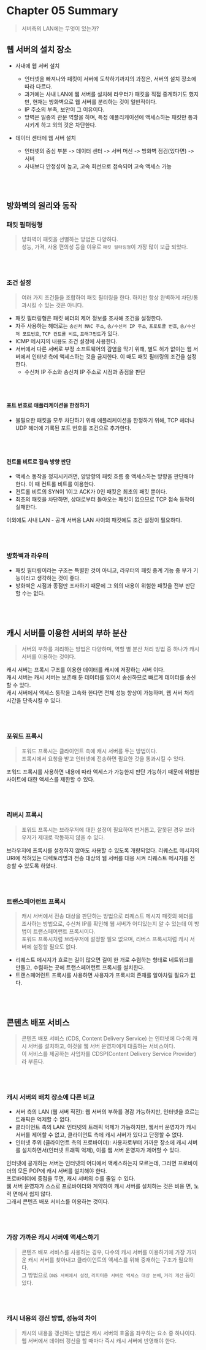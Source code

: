 # Chapter 05 Summary  
> 서버측의 LAN에는 무엇이 있는가?  

## 웹 서버의 설치 장소  
- 사내에 웹 서버 설치
  - 인터넷을 빠져나와 패킷이 서버에 도착하기까지의 과정은, 서버의 설치 장소에 따라 다르다.  
  - 과거에는 사내 LAN에 웹 서버를 설치해 라우터가 패킷을 직접 중계하기도 했지만, 현재는 방화벽으로 웹 서버를 분리하는 것이 일반적이다.  
  - IP 주소의 부족, 보안이 그 이유이다.
  - 방벽은 일종의 관문 역할을 하며, 특정 애플리케이션에 액세스하는 패킷만 통과시키게 하고 외의 것은 차단한다.  

- 데이터 센터에 웹 서버 설치
  - 인터넷의 중심 부분 -> 데이터 센터 -> 서버 머신 -> 방화벽 점검(있다면) -> 서버
  - 사내보다 안정성이 높고, 고속 회선으로 접속되어 고속 액세스 가능


<br><br>

## 방화벽의 원리와 동작  
### 패킷 필터링형
> 방화벽이 패킷을 선별하는 방법은 다양하다.  
> 성능, 가격, 사용 편의성 등을 이유로 `패킷 필터링형`이 가장 많이 보급 되었다.   

<br><br>

### 조건 설정
> 여러 가지 조건들을 조합하여 패킷 필터링을 한다. 
> 하지만 항상 완벽하게 차단/통과시킬 수 있는 것은 아니다.

- 패킷 필터링형은 패킷 헤더의 제어 정보를 조사해 조건을 설정한다.  
- 자주 사용하는 헤더로는 `송신처 MAC 주소`, `송/수신처 IP 주소`, `프로토콜 번호`, `송/수신처 포트번호`, `TCP 컨트롤 비트`, `프래그먼트`가 있다.  
- ICMP 메시지의 내용도 조건 설정에 사용한다.
- 서버에서 다른 서버로 부정 소프트웨어의 감염을 막기 위해, 별도 허가 없이는 웹 서버에서 인터넷 측에 액세스하는 것을 금지한다. 이 때도 패킷 필터링의 조건을 설정한다.
  - 수신처 IP 주소와 송신처 IP 주소로 시점과 종점을 판단

<br><br>

####  포트 번호로 애플리케이션을 한정하기
- 불필요한 패킷을 모두 차단하기 위해 애플리케이션을 한정하기 위해, TCP 헤더나 UDP 헤더에 기록된 포트 번호를 조건으로 추가한다.  

<br><br>

#### 컨트롤 비트로 접속 방향 판단
- 액세스 동작을 정지시키려면, 양방향의 패킷 흐름 중 액세스하는 방향을 판단해야 한다. 이 때 컨트롤 비트를 이용한다.
- 컨트롤 비트의 SYN이 1이고 ACK가 0인 패킷은 최초의 패킷 뿐이다.
- 최초의 패킷을 차단하면, 상대로부터 돌아오는 패킷이 없으므로 TCP 접속 동작이 실패한다.

이외에도 사내 LAN - 공개 서버용 LAN 사이의 패킷에도 조건 설정이 필요하다.


<br><br>

### 방화벽과 라우터  
- 패킷 필터링이라는 구조는 특별한 것이 아니고, 라우터의 패킷 중계 기능 중 부가 기능이라고 생각하는 것이 좋다.
- 방화벽은 시점과 종점만 조사하기 때문에 그 외의 내용이 위험한 패킷을 전부 판단할 수는 없다.

<br><br>

## 캐시 서버를 이용한 서버의 부하 분산  
> 서버의 부하를 처리하는 방법은 다양하며, 역할 별 분산 처리 방법 중 하나가 캐시 서버를 이용하는 것이다.  

캐시 서버는 프록시 구조를 이용한 데이터를 캐시에 저장하는 서버 이다.  
캐시 서버는 캐시 서버는 보존해 둔 데이터를 읽어서 송신하므로 빠르게 데이터를 송신할 수 있다.  
캐시 서버에서 액세스 동작을 고속화 한다면 전체 성능 향상이 가능하며, 웹 서버 처리 시간을 단축시킬 수 있다.  

<br><br>

### 포워드 프록시
> 포워드 프록시는 클라이언트 측에 캐시 서버를 두는 방법이다.  
> 프록시에서 요청을 받고 인터넷에 전송하면 필요한 것을 통과시킬 수 있다.

포워드 프록시를 사용하면 내용에 따라 액세스가 가능한지 판단 가능하기 때문에 위험한 사이트에 대한 액세스를 제한할 수 있다.  

<br><br>

### 리버시 프록시
> 포워드 프록시는 브라우저에 대한 설정이 필요하여 번거롭고, 잘못된 경우 브라우저가 제대로 작동하지 않을 수 있다.  

브라우저에 프록시를 설정하지 않아도 사용할 수 있도록 개량되었다.
리퀘스트 메시지의 URI에 적혀있는 디렉토리명과 전송 대상의 웹 서버를 대응 시켜 리퀘스트 메시지를 전송할 수 있도록 하였다.  

<br><br>

### 트랜스페어런트 프록시
> 캐시 서버에서 전송 대상을 판단하는 방법으로 리퀘스트 메시지 패킷의 헤더를 조사하는 방법으로, 수신처 IP를 확인해 웹 서버가 어디있는지 알 수 있는데 이 방법이 트랜스페어런트 프록시이다.  
> 포워드 프록시처럼 브라우저에 설정할 필요 없으며, 리버스 프록시처럼 캐시 서버에 설정할 필요도 없다.  

- 리퀘스트 메시지가 흐르는 길이 많으면 길이 한 개로 수렴하는 형태로 네트워크를 만들고, 수렴하는 곳에 트랜스페어런트 프록시를 설치한다.
- 트랜스페어런트 프록시를 사용하면 사용자가 프록시의 존재를 알아차릴 필요가 없다.

<br><br>

## 콘텐츠 배포 서비스  
> 콘텐츠 배포 서비스 (CDS, Content Delivery Service) 는 인터넷에 다수의 캐시 서버를 설치하고, 이것을 웹 서버 운영자에게 대출하는 서비스이다.  
> 이 서비스를 제공하는 사업자를 CDSP(Content Delivery Service Provider)라 부른다.  

<br><br>

### 캐시 서버의 배치 장소에 다른 비교
- 서버 측의 LAN (웹 서버 직전): 웹 서버의 부하를 경감 가능하지만, 인터넷을 흐르는 트래픽은 억제할 수 없다.
- 클라이언트 측의 LAN: 인터넷의 트래픽 억제가 가능하지만, 웹서버 운영자가 캐시 서버를 제어할 수 없고, 클라이언트 측에 캐시 서버가 있다고 단정할 수 없다.
- 인터넷 주위 (클라이언트 측의 프로바이더): 사용자로부터 가까운 장소에 캐시 서버를 설치하면서(인터넷 트래픽 억제), 이를 웹 서버 운영자가 제어할 수 있다.

인터넷에 공개하는 서버는 인터넷의 어디에서 액세스하는지 모르는데, 그러면 프로바이더의 모든 POP에 캐시 서버를 설치해야 한다.  
프로바이더에 중점을 두면, 캐시 서버의 수를 줄일 수 있다.    
웹 서버 운영자가 스스로 프로바이더와 계약하여 캐시 서버를 설치하는 것은 비용 면, 노력 면에서 쉽지 않다.  
그래서 콘텐츠 배포 서비스를 이용하는 것이다.  

<br><br>

### 가장 가까운 캐시 서버에 액세스하기
> 콘텐츠 배포 서비스를 사용하는 경우, 다수의 캐시 서버를 이용하기에 가장 가까운 캐시 서버를 찾아내고 클라이언트의 액세스를 위해 중재하는 구조가 필요하다.  
> 그 방법으로 `DNS 서버에서 설정`, `리피터용 서버로 액세스 대상 분배`, `거리 계산` 등이 있다.  

<br><br>

### 캐시 내용의 갱신 방법, 성능의 차이
> 캐시의 내용을 갱신하는 방법은 캐시 서버의 효율을 좌우하는 요소 중 하나이다.  
> 웹 서버에서 데이터 갱신을 할 때마다 즉시 캐시 서버에 반영해야 한다.    



